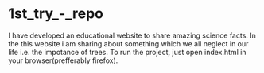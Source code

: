 # 1st_try_-_repo
I have developed an educational website to share amazing science facts.
In the this website i am sharing about something which we all neglect in our life i.e. the impotance of trees.
To run the project, just open index.html in your browser(prefferably firefox).
